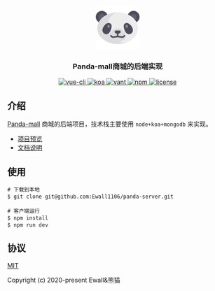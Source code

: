 <p align="center">
  <img width="100" height="100" src="https://raw.githubusercontent.com/Ewall1106/panda-vue-template/master/src/assets/logo.png">
  <h3  align="center">Panda-mall商城的后端实现</h3>
</p>

<p align="center">
 
  <a href="https://nodejs.org/">
    <img src="https://img.shields.io/badge/node-10.16.0-brightgreen.svg" alt="vue-cli">
  </a>
  <a href="https://koa.bootcss.com/">
    <img src="https://img.shields.io/badge/koa-2.13.0-brightgreen.svg" alt="koa">
  </a>
  <a href="https://youzan.github.io/vant/#/zh-CN/">
    <img src="https://img.shields.io/badge/mongoose-5.10.2-brightgreen.svg" alt="vant">
  </a>
   <a href="https://www.npmjs.com/">
    <img src="https://img.shields.io/badge/npm-6.9.0-brightgreen.svg" alt="npm">
  </a>
  <a href="https://github.com/Ewall1106/panda-server/master/LICENSE">
    <img src="https://img.shields.io/github/license/mashape/apistatus.svg" alt="license">
  </a>
</p>

## 介绍

[Panda-mall](https://github.com/Ewall1106/mall/) 商城的后端项目，技术栈主要使用 `node+koa+mongodb` 来实现。

- [项目预览](https://ewall1106.github.io/panda-mall)
- [文档说明](https://ewall1106.github.io/docs-mall)

## 使用

```
# 下载到本地
$ git clone git@github.com:Ewall1106/panda-server.git

# 客户端运行
$ npm install
$ npm run dev
```

## 协议

[MIT](https://github.com/Ewall1106/mall/blob/master/LICENSE)

Copyright (c) 2020-present Ewall&熊猫
